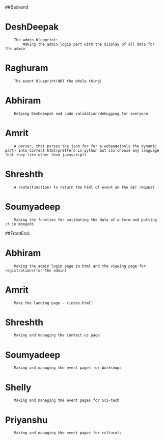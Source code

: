 ##Backend
#	DeshDeepak
		The admin blueprint:
			Making the admin login part with the display of all data for the admin
#	Raghuram
		The event blueprint(NOT the whole thing)
#	Abhiram
		Helping Deshdeepak and code validation/debugging for everyone
#	Amrit
		A parser, that parses the json for for a webpage(only the dynamic part) into correct html(prefferd in python but can choose any language that they like other than javascript)
#	Shreshth
		A route(function) to return the html of event on the GET request
#	Soumyadeep
		Making the function for validating the data of a form and putting it in mongodb

##FrontEnd:
#	Abhiram
		Making the admin login page in html and the viewing page for registrations(for the admin)
#	Amrit
		Make the landing page - (index.html)
#	Shreshth
		Making and managing the contact us page
#	Soumyadeep
		Making and managing the event pages for Workshops
#	Shelly
		Making and managing the event pages for Sci-tech
#	Priyanshu
		Making and managing the event pages for culturals

